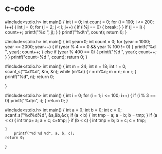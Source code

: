 # c-code
#include<stdio.h>
int main()
{
	int i = 0;
	int count = 0;
	for (i = 100; i <= 200; i++)
	{
		int j = 0;
		for (j = 2; j < i; j++)
		{
			if (i%j == 0)
			{
				break;
			}
		}
		if (j == i)
		{
			count++;
			printf("%d ", j);
		}
	}
	printf("%d\n", count);
	return 0;
}


#include<stdio.h>
int main()
{
	int year=0;
	int count = 0;
	for (year = 1000; year <= 2000; year++)
	{
		if (year % 4 == 0 && year % 100 != 0)
		{
			printf("%d ", year);
			count++;
		}
		else if (year % 400 == 0)
		{
			printf("%d ", year);
			count++;
		}
	}
	printf("count=%d ", count);
    return 0;
}


#include<stdio.h>
int main()
{
	int m = 24;
	int n = 18;
	int r = 0;
	scanf_s("%d%d", &m, &n);
	while (m%n)
	{
		r = m%n;
		m = n;
		n = r;
	}
	printf("%d", n);
	return 0;

}


#include<stdio.h>
int main()
{
	int i = 0;
	for (i = 1; i <= 100; i++)
	{
		if (i % 3 == 0)
			printf("%d\n", i);
	}
    return 0;
}


#include<stdio.h>
int main()
{
	int a = 0;
	int b = 0;
	int c = 0;
	scanf_s("%d%d%d", &a,&b,&c);
	if (a < b)
	{
		int tmp = a;
		a = b;
		b = tmp;
	}
	if (a < c)
	{
		int tmp= a;
		a = c;
		c=tmp;
	}
	if (b < c)
	{
		int tmp = b;
		b = c;
		c = tmp;

	}
		printf("%d %d %d", a, b, c);
	return 0;
}
